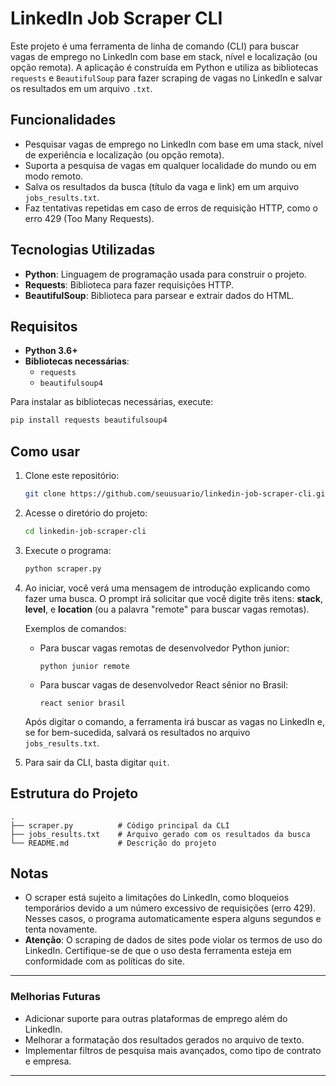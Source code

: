 
# LinkedIn Job Scraper CLI

Este projeto é uma ferramenta de linha de comando (CLI) para buscar vagas de emprego no LinkedIn com base em stack, nível e localização (ou opção remota). A aplicação é construída em Python e utiliza as bibliotecas `requests` e `BeautifulSoup` para fazer scraping de vagas no LinkedIn e salvar os resultados em um arquivo `.txt`.

## Funcionalidades

- Pesquisar vagas de emprego no LinkedIn com base em uma stack, nível de experiência e localização (ou opção remota).
- Suporta a pesquisa de vagas em qualquer localidade do mundo ou em modo remoto.
- Salva os resultados da busca (título da vaga e link) em um arquivo `jobs_results.txt`.
- Faz tentativas repetidas em caso de erros de requisição HTTP, como o erro 429 (Too Many Requests).

## Tecnologias Utilizadas

- **Python**: Linguagem de programação usada para construir o projeto.
- **Requests**: Biblioteca para fazer requisições HTTP.
- **BeautifulSoup**: Biblioteca para parsear e extrair dados do HTML.

## Requisitos

- **Python 3.6+**
- **Bibliotecas necessárias**:
    - `requests`
    - `beautifulsoup4`

Para instalar as bibliotecas necessárias, execute:

```bash
pip install requests beautifulsoup4
```

## Como usar

1. Clone este repositório:

   ```bash
   git clone https://github.com/seuusuario/linkedin-job-scraper-cli.git
   ```

2. Acesse o diretório do projeto:

   ```bash
   cd linkedin-job-scraper-cli
   ```

3. Execute o programa:

   ```bash
   python scraper.py
   ```

4. Ao iniciar, você verá uma mensagem de introdução explicando como fazer uma busca. O prompt irá solicitar que você digite três itens: **stack**, **level**, e **location** (ou a palavra "remote" para buscar vagas remotas).

   Exemplos de comandos:
   - Para buscar vagas remotas de desenvolvedor Python junior:
     ```
     python junior remote
     ```

   - Para buscar vagas de desenvolvedor React sênior no Brasil:
     ```
     react senior brasil
     ```

   Após digitar o comando, a ferramenta irá buscar as vagas no LinkedIn e, se for bem-sucedida, salvará os resultados no arquivo `jobs_results.txt`.

5. Para sair da CLI, basta digitar `quit`.

## Estrutura do Projeto

```
.
├── scraper.py          # Código principal da CLI
├── jobs_results.txt    # Arquivo gerado com os resultados da busca
└── README.md           # Descrição do projeto
```

## Notas

- O scraper está sujeito a limitações do LinkedIn, como bloqueios temporários devido a um número excessivo de requisições (erro 429). Nesses casos, o programa automaticamente espera alguns segundos e tenta novamente.
- **Atenção**: O scraping de dados de sites pode violar os termos de uso do LinkedIn. Certifique-se de que o uso desta ferramenta esteja em conformidade com as políticas do site.

---

### Melhorias Futuras

- Adicionar suporte para outras plataformas de emprego além do LinkedIn.
- Melhorar a formatação dos resultados gerados no arquivo de texto.
- Implementar filtros de pesquisa mais avançados, como tipo de contrato e empresa.

---


